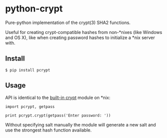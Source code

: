 # python-crypt

Pure-python implementation of the crypt(3) SHA2 functions.

Useful for creating crypt-compatible hashes from non-*nixes (like Windows
and OS X), like when creating password hashes to initialize a *nix server
with.


## Install

    $ pip install pcrypt


## Usage

API is identical to the [built-in crypt](https://docs.python.org/3.5/library/crypt.html) module on *nix:

    import pcrypt, getpass

    print pcrypt.crypt(getpass('Enter password: '))

Without specifying salt manually the module will generate a new salt and use
the strongest hash function available.

